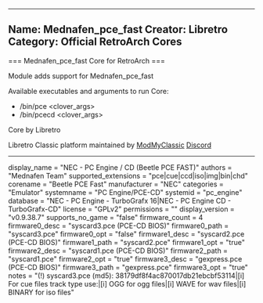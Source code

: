 -----------------------
Name: Mednafen_pce_fast
Creator: Libretro
Category: Official RetroArch Cores
-----------------------

=== Mednafen_pce_fast Core for RetroArch ===

Module adds support for Mednafen_pce_fast

Available executables and arguments to run Core:
- /bin/pce <rom> <clover_args>
- /bin/pcecd <rom> <clover_args>

Core by Libretro

Libretro Classic platform maintained by [ModMyClassic](https://modmyclassic.com) [Discord](https://discordapp.com/invite/8gygsrw)

-----------------------

display_name = "NEC - PC Engine / CD (Beetle PCE FAST)"
authors = "Mednafen Team"
supported_extensions = "pce|cue|ccd|iso|img|bin|chd"
corename = "Beetle PCE Fast"
manufacturer = "NEC"
categories = "Emulator"
systemname = "PC Engine/PCE-CD"
systemid = "pc_engine"
database = "NEC - PC Engine - TurboGrafx 16|NEC - PC Engine CD - TurboGrafx-CD"
license = "GPLv2"
permissions = ""
display_version = "v0.9.38.7"
supports_no_game = "false"
firmware_count = 4
firmware0_desc = "syscard3.pce (PCE-CD BIOS)"
firmware0_path = "syscard3.pce"
firmware0_opt = "false"
firmware1_desc = "syscard2.pce (PCE-CD BIOS)"
firmware1_path = "syscard2.pce"
firmware1_opt = "true"
firmware2_desc = "syscard1.pce (PCE-CD BIOS)"
firmware2_path = "syscard1.pce"
firmware2_opt = "true"
firmware3_desc = "gexpress.pce (PCE-CD BIOS)"
firmware3_path = "gexpress.pce"
firmware3_opt = "true"
notes = "(!) syscard3.pce (md5): 38179df8f4ac870017db21ebcbf53114|[i] For cue files track type use:|[i] OGG for ogg files|[i] WAVE for wav files|[i] BINARY for iso files"
